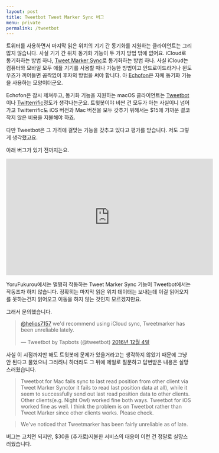 ```yaml
---
layout: post
title: Tweetbot Tweet Marker Sync 버그
menu: private
permalink: /tweetbot
---
```


트위터를 사용하면서 마지막 읽은 위치의 기기 간 동기화를 지원하는 클라이언트는 그리 많지 않습니다. 사실 기기 간 위치 동기화 기능이 두 가지 방법 밖에 없어요. iCloud로 동기화하는 방법 하나, [Tweet Marker Sync](http://tweetmarker.net)로 동기화하는 방법 하나. 사실 iCloud는 컴퓨터와 모바일 모두 애플 기기를 사용할 때나 가능한 방법이고 안드로이드라거나 윈도우즈가 끼어들면 꼼짝없이 후자의 방법을 써야 합니다. 아 [Echofon](http://www.echofon.com/)은 자체 동기화 기능을 사용하는 모양이더군요.

Echofon은 잠시 제쳐두고, 동기화 기능을 지원하는 macOS 클라이언트는 [Tweetbot](http://tapbots.com/tweetbot/)이나 [Twitterrific](http://twitterrific.com/ios/)정도가 생각나는군요. 트윗봇이야 비싼 건 모두가 아는 사실이니 넘어가고 Twitterrific도 iOS 버전과 Mac 버전을 모두 갖추기 위해서는 $15에 가까운 결코 작지 않은 비용을 지불해야 하죠.

다만 Tweetbot은 그 가격에 걸맞는 기능을 갖추고 있다고 평가를 받습니다. 저도 그렇게 생각했고요.

아래 버그가 있기 전까지는요.

<p style="text-align: center"><iframe width="560" height="315" src="https://www.youtube.com/embed/likBFizxW48" frameborder="0" allowfullscreen></iframe></p>

YoruFukurou에서는 멀쩡히 작동하는 Tweet Marker Sync 기능이 Tweetbot에서는 작동조차 하지 않습니다. 정확히는 마지막 읽은 위치 데이터는 보내는데 이걸 읽어오지를 못하는건지 읽어오고 이동을 하지 않는 것인지 모르겠지만요.

그래서 문의했습니다. 

<blockquote class="twitter-tweet tw-align-center" data-lang="ko"><p lang="en" dir="ltr"><a href="https://twitter.com/helios7157">@helios7157</a> we'd recommend using iCloud sync, Tweetmarker has been unreliable lately.</p>— Tweetbot by Tapbots (@tweetbot) <a href="https://twitter.com/tweetbot/status/805423593005912064">2016년 12월 4일</a></blockquote> <script async src="//platform.twitter.com/widgets.js" charset="utf-8"></script>

사실 이 시점까지만 해도 트윗봇에 문제가 있을거라고는 생각하지 않았기 때문에 그냥 안 된다고 물었으니 그러려니 하더라도 그 뒤에 메일로 질문하고 답변받은 내용은 실망스러웠습니다.

> Tweetbot for Mac fails sync to last read position from other client via Tweet Marker Sync(or it fails to read last position data at all), while it seem to successfully send out last read position data to other clients. Other clients(e.g. Night Owl) worked fine both ways. Tweetbot for iOS worked fine as well. I think the problem is on Tweetbot rather than Tweet Marker since other clients works. Please check.

> We've noticed that Tweetmarker has been fairly unreliable as of late.

버그는 고치면 되지만, $30을 (추가로)지불한 서비스의 대응이 이런 건 정말로 실망스러웠습니다.
